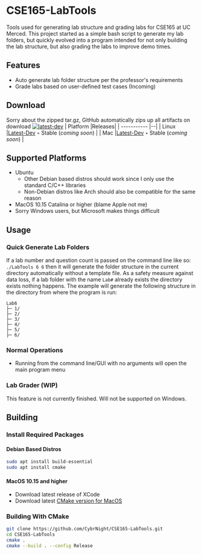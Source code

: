 





# CSE165-LabTools

Tools used for generating lab structure and grading labs for CSE165 at UC Merced. This project started as a simple bash script to generate my lab folders, but quickly evolved into a program intended for not only building the lab structure, but also grading the labs to improve demo times. 

## Features
 - Auto generate lab folder structure per the professor's requirements
 - Grade labs based on user-defined test cases (Incoming)

## Download
Sorry about the zipped tar.gz, GitHub automatically zips up all artifacts on download
[![latest-dev](https://github.com/CybrNight/CSE165-LabTools/actions/workflows/latest_dev.yml/badge.svg)](https://github.com/CybrNight/CSE165-LabTools/actions/workflows/latest.yml)
| Platform      |Releases|
| ----------- |--|
| Linux      |[Latest-Dev](https://nightly.link/CybrNight/CSE165-LabTools/workflows/bleeding_edge/master/LabTools-Ubuntu.zip) ◦ Stable (*coming soon*) |
| Mac         |[Latest-Dev](https://nightly.link/CybrNight/CSE165-LabTools/workflows/bleeding_edge/master/LabTools-Mac.zip) ◦ Stable (*coming soon*) |

## Supported Platforms
- Ubuntu
	- Other Debian based distros should work since I only use the standard C/C++ libraries
	- Non-Debian distros like Arch should also be compatible for the same reason
- MacOS 10.15 Catalina or higher (blame Apple not me)
- Sorry Windows users, but Microsoft makes things difficult

## Usage

### Quick Generate Lab Folders
If a lab number and question count is passed on the command line like so: `./LabTools 6 6` then it will generate the folder structure in the current directory automatically without a template file. As a safety measure against data loss, if a lab folder with the name `Lab#` already exists the directory exists nothing happens.
The example will generate the following structure in the directory from where the program is run:
```
Lab6
├─ 1/
├─ 2/
├─ 3/
├─ 4/
├─ 5/
├─ 6/
```
### Normal Operations
- Running from the command line/GUI with no arguments will open the main program menu

### Lab Grader (WIP)
This feature is not currently finished. Will not be supported on Windows. 

## Building

### Install Required Packages
#### Debian Based Distros
```bash
sudo apt install build-essential
sudo apt install cmake
```
#### MacOS 10.15 and higher

 - Download latest release of XCode
 - Download latest [CMake version for MacOS](https://cmake.org/install/)

### Building With CMake
```bash
git clone https://github.com/CybrNight/CSE165-LabTools.git
cd CSE165-LabTools
cmake .
cmake --build . --config Release
```
